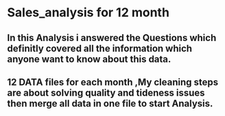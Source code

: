 # Sales_analysis for 12 month

## In this Analysis i answered the Questions which definitly covered all the information which anyone want to know about this data.
## 12 DATA files for each month ,My cleaning steps are about solving quality and tideness issues then merge all data in one file to start Analysis.
